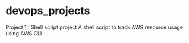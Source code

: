 # devops_projects

Project 1 : Shell script project
A shell script to track AWS resource usage using AWS CLI
